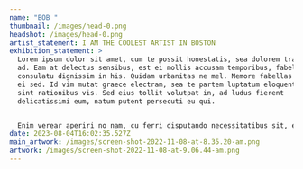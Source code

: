```yaml
---
name: "BOB "
thumbnail: /images/head-0.png
headshot: /images/head-0.png
artist_statement: I AM THE COOLEST ARTIST IN BOSTON
exhibition_statement: >
  Lorem ipsum dolor sit amet, cum te possit honestatis, sea dolorem tractatos
  ad. Eam at delectus sensibus, est ei mollis accusam temporibus, fabellas
  consulatu dignissim in his. Quidam urbanitas ne mel. Nemore fabellas singulis
  ei sed. Id vim mutat graece electram, sea te partem luptatum eloquentiam, in
  sint rationibus vis. Sed eius tollit volutpat in, ad ludus fierent
  delicatissimi eum, natum putent persecuti eu qui.


  Enim verear aperiri no nam, cu ferri disputando necessitatibus sit, ei tale necessitatibus vis. Ei cum error maiorum conclusionemque. Quem concludaturque cu vis, idque everti qui te. In facete quaeque per, exerci iisque detracto est an. Dico populo no his. Ex iudico tamquam eam, ad fugit movet voluptua sit.
date: 2023-08-04T16:02:35.527Z
main_artwork: /images/screen-shot-2022-11-08-at-8.35.20-am.png
artwork: /images/screen-shot-2022-11-08-at-9.06.44-am.png
---
```

